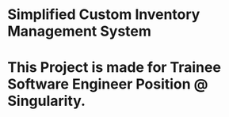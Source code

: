 <h1> Simplified Custom Inventory Management System <h1>

<p> This Project is made for <b>Trainee Software Engineer Position</b> </b></i> @ Singularity.</b></i> </p>
